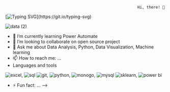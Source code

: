                                                               Hi, there! 👋
  [![Typing SVG](https://readme-typing-svg.demolab.com/?lines=This+is+Lilian+Ugwu+...;Nice+to+meet+you!)](https://git.io/typing-svg)


![data (2)](https://user-images.githubusercontent.com/78624637/190884537-4f3f3aea-7b1d-41bd-b659-791db2b82379.jpg)


- 🌱 I’m currently learning Power Automate
- 👯 I’m looking to collaborate on open source project
- 💬 Ask me about Data Analysis, Python, Data Visualization, Machine learning
- 📫 How to reach me: ...
-   Languages and tools


![excel](https://user-images.githubusercontent.com/78624637/190885760-0c390f7b-29f7-45bd-b0d5-c02a802ba90b.jpg), ![sql](https://user-images.githubusercontent.com/78624637/190885979-e76d903f-758b-4104-be05-e0a440c80d0a.jpg)
![git](https://user-images.githubusercontent.com/78624637/190886002-0888dea2-b7c4-4482-9fb3-468c1f7aed57.jpg), ![python](https://user-images.githubusercontent.com/78624637/190885786-d9a20ded-f46c-451c-b7ec-81bdacb4b251.jpg), ![monogo](https://user-images.githubusercontent.com/78624637/190885787-d065e631-588e-4981-b9ec-ec88e3f70971.png), ![mysql](https://user-images.githubusercontent.com/78624637/190885793-f2650681-883d-4e29-b65b-3d75659d5c61.png) ![sklearn](https://user-images.githubusercontent.com/78624637/190885803-1112e1b2-a4eb-44c8-8689-3b895bc9bc7d.png), ![power bi](https://user-images.githubusercontent.com/78624637/190885805-29f0bb4b-3fb2-48c3-91af-7198d0e25a62.jpg)
- ⚡ Fun fact: ...
-->
